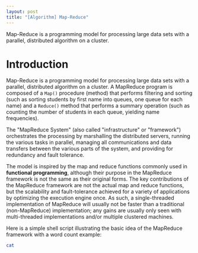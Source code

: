 ```yaml
---
layout: post
title: "[Algorithm] Map-Reduce"
---
```


Map-Reduce is a programming model for processing large data sets with a parallel, distributed algorithm on a cluster.

# Introduction

Map-Reduce is a programming model for processing large data sets with a parallel, distributed algorithm on a cluster. A MapReduce program is composed of a `Map()` procedure (method) that performs filtering and sorting (such as sorting students by first name into queues, one queue for each name) and a `Reduce()` method that performs a summary operation (such as counting the number of students in each queue, yielding name frequencies).

The "MapReduce System" (also called "infrastructure" or "framework") orchestrates the processing by marshalling the distributed servers, running the various tasks in parallel, managing all communications and data transfers between the various parts of the system, and providing for redundancy and fault tolerance.

The model is inspired by the map and reduce functions commonly used in **functional programming**, although their purpose in the MapReduce framework is not the same as their original forms. The key contributions of the MapReduce framework are not the actual map and reduce functions, but the scalability and fault-tolerance achieved for a variety of applications by optimizing the execution engine once. As such, a single-threaded implementation of MapReduce will usually not be faster than a traditional (non-MapReduce) implementation; any gains are usually only seen with multi-threaded implementations and/or multiple clustered machines.

Here is a simple shell script illustrating the basic idea of the MapReduce framework with a word count example:

```bash
cat 
